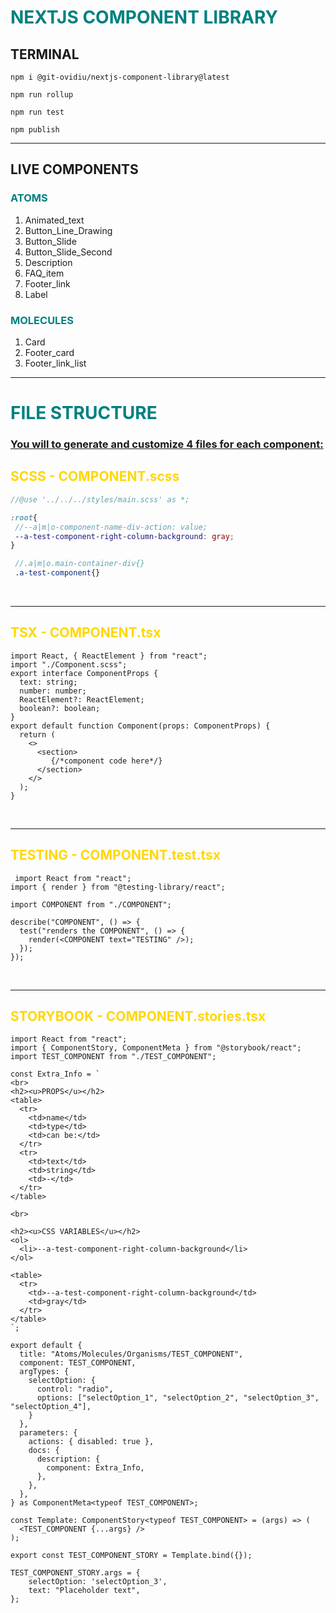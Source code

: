 
<h1 style="color: teal">NEXTJS COMPONENT LIBRARY</h1>

## TERMINAL
```
npm i @git-ovidiu/nextjs-component-library@latest
```

```
npm run rollup 
```

```
npm run test
```

```
npm publish
```

<hr/>
<h2> LIVE COMPONENTS </h2>
<h3 style="color: teal">ATOMS</h3>
<ol>
    <li>Animated_text</li>
    <li>Button_Line_Drawing</li>
    <li>Button_Slide</li>
    <li>Button_Slide_Second</li>
    <li>Description</li>
    <li>FAQ_item</li>
    <li>Footer_link</li>
    <li>Label</li>
</ol>
<h3 style="color: teal">MOLECULES</h3>
<ol>
    <li>Card</li>
    <li>Footer_card</li>
    <li>Footer_link_list</li>
</ol>


<hr/>

<h1 style="color: teal">FILE STRUCTURE</h1>
<u><h3>You will to generate and customize 4 files for each component:</h3></u>

<h2 style="color: gold">SCSS - COMPONENT.scss</h2>

 ```scss
 //@use '../../../styles/main.scss' as *;

:root{
  //--a|m|o-component-name-div-action: value;
  --a-test-component-right-column-background: gray;
}

  //.a|m|o.main-container-div{}
  .a-test-component{}
```

<br/>
<hr>

<h2 style="color: gold">TSX - COMPONENT.tsx</h2>

```tsx
import React, { ReactElement } from "react";
import "./Component.scss";
export interface ComponentProps {
  text: string;
  number: number;
  ReactElement?: ReactElement;
  boolean?: boolean;
}
export default function Component(props: ComponentProps) {
  return (
    <>
      <section>
         {/*component code here*/}
      </section>
    </>
  );
}

```
<br/>
<hr/>

<h2 style="color: gold">TESTING - COMPONENT.test.tsx</h2>

```tsx
 import React from "react";
import { render } from "@testing-library/react";

import COMPONENT from "./COMPONENT";

describe("COMPONENT", () => {
  test("renders the COMPONENT", () => {
    render(<COMPONENT text="TESTING" />);
  });
});
```
<br/>
<hr/>


<h2 style="color: gold">STORYBOOK - COMPONENT.stories.tsx</h2>

```tsx
import React from "react";
import { ComponentStory, ComponentMeta } from "@storybook/react";
import TEST_COMPONENT from "./TEST_COMPONENT";

const Extra_Info = `
<br>
<h2><u>PROPS</u></h2>
<table>
  <tr>
    <td>name</td>
    <td>type</td>
    <td>can be:</td>
  </tr>
  <tr>
    <td>text</td>
    <td>string</td>
    <td>-</td>
  </tr>
</table>

<br>

<h2><u>CSS VARIABLES</u></h2>
<ol>
  <li>--a-test-component-right-column-background</li>
</ol>

<table>
  <tr>
    <td>--a-test-component-right-column-background</td>
    <td>gray</td>
  </tr>
</table>
`;

export default {
  title: "Atoms/Molecules/Organisms/TEST_COMPONENT",
  component: TEST_COMPONENT,
  argTypes: {
    selectOption: {
      control: "radio",
      options: ["selectOption_1", "selectOption_2", "selectOption_3", "selectOption_4"],
    }
  },
  parameters: {
    actions: { disabled: true },
    docs: {
      description: {
        component: Extra_Info,
      },
    },
  },
} as ComponentMeta<typeof TEST_COMPONENT>;

const Template: ComponentStory<typeof TEST_COMPONENT> = (args) => (
  <TEST_COMPONENT {...args} />
);

export const TEST_COMPONENT_STORY = Template.bind({});

TEST_COMPONENT_STORY.args = {
    selectOption: 'selectOption_3',
    text: "Placeholder text",
};

```
